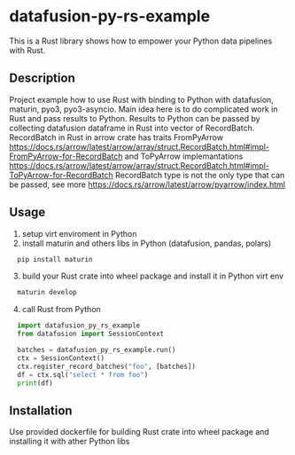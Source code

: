 #  datafusion-py-rs-example
This is a Rust library shows how to empower your Python data pipelines with Rust.

## Description
Project example how to use Rust with binding to Python with datafusion, maturin, pyo3, pyo3-asyncio.
Main idea here is to do complicated work in Rust and pass results to Python. 
Results to Python can be passed by collecting datafusion dataframe in Rust into vector of RecordBatch.
RecordBatch in Rust in arrow crate has traits FromPyArrow https://docs.rs/arrow/latest/arrow/array/struct.RecordBatch.html#impl-FromPyArrow-for-RecordBatch
and ToPyArrow implemantations https://docs.rs/arrow/latest/arrow/array/struct.RecordBatch.html#impl-ToPyArrow-for-RecordBatch
RecordBatch type is not the only type that can be passed, see more https://docs.rs/arrow/latest/arrow/pyarrow/index.html

## Usage
1) setup virt enviroment in Python
2) install maturin and others libs in Python (datafusion, pandas, polars)
```bash
  pip install maturin
```
3) build your Rust crate into wheel package and install it in Python virt env
```bash
  maturin develop
```
4) call Rust from Python
```python
  import datafusion_py_rs_example
  from datafusion import SessionContext

  batches = datafusion_py_rs_example.run()
  ctx = SessionContext()
  ctx.register_record_batches("foo", [batches])
  df = ctx.sql("select * from foo")
  print(df)
````

## Installation
Use provided dockerfile for building Rust crate into wheel package and installing it with ather Python libs